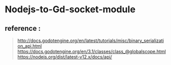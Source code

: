 # Nodejs-to-Gd-socket-module

## reference : 
> http://docs.godotengine.org/en/latest/tutorials/misc/binary_serialization_api.html
> https://docs.godotengine.org/en/3.1/classes/class_@globalscope.html
> https://nodejs.org/dist/latest-v12.x/docs/api/
